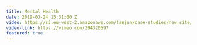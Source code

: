 ```yaml
---
title: Mental Health
date: 2019-03-24 15:31:00 Z
video: https://s3.eu-west-2.amazonaws.com/tanjun/case-studies/new_site/Mental+Health.+UK+Sport.+(1).mp4
video-link: https://vimeo.com/294320597
featured: true
---
```


